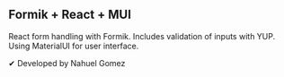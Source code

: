 ## Formik + React + MUI

React form handling with Formik. Includes validation of inputs with YUP.
Using MaterialUI for user interface.

✔ Developed by Nahuel Gomez
